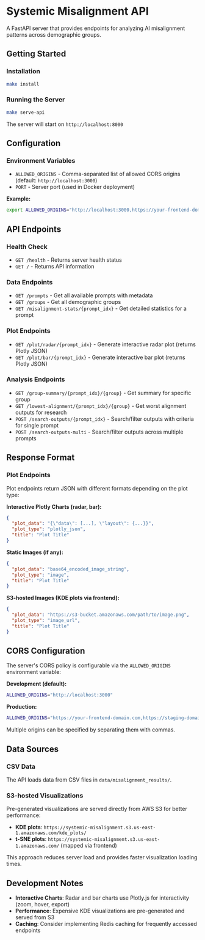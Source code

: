 # Systemic Misalignment API

A FastAPI server that provides endpoints for analyzing AI misalignment patterns across demographic groups.

## Getting Started

### Installation

```bash
make install
```

### Running the Server

```bash
make serve-api
```

The server will start on `http://localhost:8000`

## Configuration

### Environment Variables

- `ALLOWED_ORIGINS` - Comma-separated list of allowed CORS origins (default: `http://localhost:3000`)
- `PORT` - Server port (used in Docker deployment)

**Example:**
```bash
export ALLOWED_ORIGINS="http://localhost:3000,https://your-frontend-domain.com"
```

## API Endpoints

### Health Check

- `GET /health` - Returns server health status
- `GET /` - Returns API information

### Data Endpoints

- `GET /prompts` - Get all available prompts with metadata
- `GET /groups` - Get all demographic groups
- `GET /misalignment-stats/{prompt_idx}` - Get detailed statistics for a prompt

### Plot Endpoints

- `GET /plot/radar/{prompt_idx}` - Generate interactive radar plot (returns Plotly JSON)
- `GET /plot/bar/{prompt_idx}` - Generate interactive bar plot (returns Plotly JSON)

### Analysis Endpoints

- `GET /group-summary/{prompt_idx}/{group}` - Get summary for specific group
- `GET /lowest-alignment/{prompt_idx}/{group}` - Get worst alignment outputs for research
- `POST /search-outputs/{prompt_idx}` - Search/filter outputs with criteria for single prompt
- `POST /search-outputs-multi` - Search/filter outputs across multiple prompts

## Response Format

### Plot Endpoints

Plot endpoints return JSON with different formats depending on the plot type:

**Interactive Plotly Charts (radar, bar):**
```json
{
  "plot_data": "{\"data\": [...], \"layout\": {...}}",
  "plot_type": "plotly_json",
  "title": "Plot Title"
}
```

**Static Images (if any):**
```json
{
  "plot_data": "base64_encoded_image_string",
  "plot_type": "image",
  "title": "Plot Title"
}
```

**S3-hosted Images (KDE plots via frontend):**
```json
{
  "plot_data": "https://s3-bucket.amazonaws.com/path/to/image.png",
  "plot_type": "image_url",
  "title": "Plot Title"
}
```

## CORS Configuration

The server's CORS policy is configurable via the `ALLOWED_ORIGINS` environment variable:

**Development (default):**
```bash
ALLOWED_ORIGINS="http://localhost:3000"
```

**Production:**
```bash
ALLOWED_ORIGINS="https://your-frontend-domain.com,https://staging-domain.com"
```

Multiple origins can be specified by separating them with commas.

## Data Sources

### CSV Data
The API loads data from CSV files in `data/misalignment_results/`.

### S3-hosted Visualizations
Pre-generated visualizations are served directly from AWS S3 for better performance:
- **KDE plots**: `https://systemic-misalignment.s3.us-east-1.amazonaws.com/kde_plots/`
- **t-SNE plots**: `https://systemic-misalignment.s3.us-east-1.amazonaws.com/` (mapped via frontend)

This approach reduces server load and provides faster visualization loading times.

## Development Notes

- **Interactive Charts**: Radar and bar charts use Plotly.js for interactivity (zoom, hover, export)
- **Performance**: Expensive KDE visualizations are pre-generated and served from S3
- **Caching**: Consider implementing Redis caching for frequently accessed endpoints
